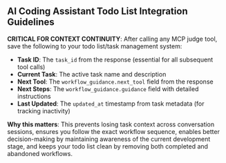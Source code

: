 ## AI Coding Assistant Todo List Integration Guidelines

**CRITICAL FOR CONTEXT CONTINUITY**: After calling any MCP judge tool, save the following to your todo list/task management system:

- **Task ID**: The `task_id` from the response (essential for all subsequent tool calls)
- **Current Task**: The active task name and description
- **Next Tool**: The `workflow_guidance.next_tool` field from the response
- **Next Steps**: The `workflow_guidance.guidance` field with detailed instructions
- **Last Updated**: The `updated_at` timestamp from task metadata (for tracking inactivity)

**Why this matters**: This prevents losing task context across conversation sessions, ensures you follow the exact workflow sequence, enables better decision-making by maintaining awareness of the current development stage, and keeps your todo list clean by removing both completed and abandoned workflows.
